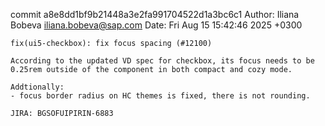 commit a8e8dd1bf9b21448a3e2fa991704522d1a3bc6c1
Author: Iliana Bobeva <iliana.bobeva@sap.com>
Date:   Fri Aug 15 15:42:46 2025 +0300

    fix(ui5-checkbox): fix focus spacing (#12100)
    
    According to the updated VD spec for checkbox, its focus needs to be
    0.25rem outside of the component in both compact and cozy mode.
    
    Addtionally:
    - focus border radius on HC themes is fixed, there is not rounding.
    
    JIRA: BGSOFUIPIRIN-6883
